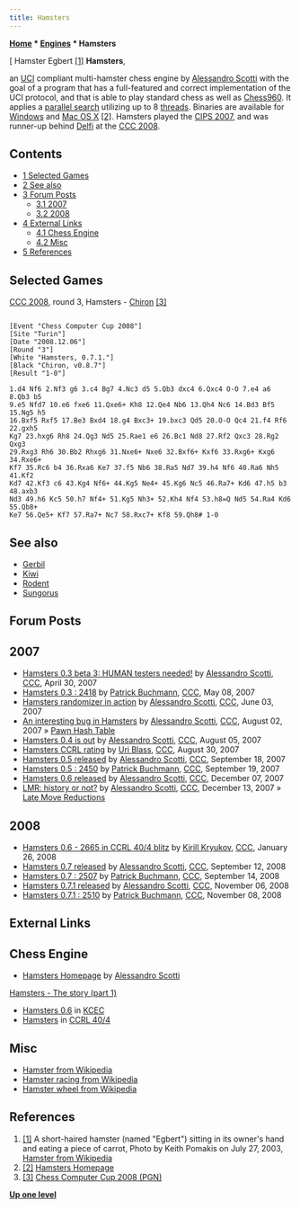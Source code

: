 ```yaml
---
title: Hamsters
---
```

**[Home](Home "Home") * [Engines](Engines "Engines") * Hamsters**

\[ Hamster Egbert <a id="cite-note-1" href="#cite-ref-1">[1]</a>
**Hamsters**,

an [UCI](UCI "UCI") compliant multi-hamster chess engine by [Alessandro Scotti](Alessandro_Scotti "Alessandro Scotti") with the goal of a program that has a full-featured and correct implementation of the UCI protocol, and that is able to play standard chess as well as [Chess960](Chess960 "Chess960").
It applies a [parallel search](Parallel_Search "Parallel Search") utilizing up to 8 [threads](Thread "Thread"). Binaries are available for [Windows](Windows "Windows") and [Mac OS X](Mac_OS "Mac OS") <a id="cite-note-2" href="#cite-ref-2">[2]</a>. Hamsters played the [CIPS 2007](CIPS_2007 "CIPS 2007"), and was runner-up behind [Delfi](Delfi "Delfi") at the [CCC 2008](CCC_2008 "CCC 2008").

## Contents

- [1 Selected Games](#selected-games)
- [2 See also](#see-also)
- [3 Forum Posts](#forum-posts)
  - [3.1 2007](#2007)
  - [3.2 2008](#2008)
- [4 External Links](#external-links)
  - [4.1 Chess Engine](#chess-engine)
  - [4.2 Misc](#misc)
- [5 References](#references)

## Selected Games

[CCC 2008](CCC_2008 "CCC 2008"), round 3, Hamsters - [Chiron](Chiron "Chiron") <a id="cite-note-3" href="#cite-ref-3">[3]</a>

```

[Event "Chess Computer Cup 2008"]
[Site "Turin"]
[Date "2008.12.06"]
[Round "3"]
[White "Hamsters, 0.7.1."]
[Black "Chiron, v0.8.7"]
[Result "1-0"]

1.d4 Nf6 2.Nf3 g6 3.c4 Bg7 4.Nc3 d5 5.Qb3 dxc4 6.Qxc4 O-O 7.e4 a6 8.Qb3 b5 
9.e5 Nfd7 10.e6 fxe6 11.Qxe6+ Kh8 12.Qe4 Nb6 13.Qh4 Nc6 14.Bd3 Bf5 15.Ng5 h5 
16.Bxf5 Rxf5 17.Be3 Bxd4 18.g4 Bxc3+ 19.bxc3 Qd5 20.O-O Qc4 21.f4 Rf6 22.gxh5 
Kg7 23.hxg6 Rh8 24.Qg3 Nd5 25.Rae1 e6 26.Bc1 Nd8 27.Rf2 Qxc3 28.Rg2 Qxg3 
29.Rxg3 Rh6 30.Bb2 Rhxg6 31.Nxe6+ Nxe6 32.Bxf6+ Kxf6 33.Rxg6+ Kxg6 34.Rxe6+ 
Kf7 35.Rc6 b4 36.Rxa6 Ke7 37.f5 Nb6 38.Ra5 Nd7 39.h4 Nf6 40.Ra6 Nh5 41.Kf2 
Kd7 42.Kf3 c6 43.Kg4 Nf6+ 44.Kg5 Ne4+ 45.Kg6 Nc5 46.Ra7+ Kd6 47.h5 b3 48.axb3 
Nd3 49.h6 Kc5 50.h7 Nf4+ 51.Kg5 Nh3+ 52.Kh4 Nf4 53.h8=Q Nd5 54.Ra4 Kd6 55.Qb8+
Ke7 56.Qe5+ Kf7 57.Ra7+ Nc7 58.Rxc7+ Kf8 59.Qh8# 1-0

```

## See also

- [Gerbil](Gerbil "Gerbil")
- [Kiwi](Kiwi "Kiwi")
- [Rodent](Rodent "Rodent")
- [Sungorus](Sungorus "Sungorus")

## Forum Posts

## 2007

- [Hamsters 0.3 beta 3: HUMAN testers needed!](http://www.talkchess.com/forum/viewtopic.php?t=13490) by [Alessandro Scotti](Alessandro_Scotti "Alessandro Scotti"), [CCC](CCC "CCC"), April 30, 2007
- [Hamsters 0.3 : 2418](http://www.talkchess.com/forum/viewtopic.php?t=13632) by [Patrick Buchmann](Patrick_Buchmann "Patrick Buchmann"), [CCC](CCC "CCC"), May 08, 2007
- [Hamsters randomizer in action](http://www.talkchess.com/forum/viewtopic.php?t=14239) by [Alessandro Scotti](Alessandro_Scotti "Alessandro Scotti"), [CCC](CCC "CCC"), June 03, 2007
- [An interesting bug in Hamsters](http://www.talkchess.com/forum/viewtopic.php?t=15540) by [Alessandro Scotti](Alessandro_Scotti "Alessandro Scotti"), [CCC](CCC "CCC"), August 02, 2007 » [Pawn Hash Table](Pawn_Hash_Table "Pawn Hash Table")
- [Hamsters 0.4 is out](http://www.talkchess.com/forum/viewtopic.php?t=15597) by [Alessandro Scotti](Alessandro_Scotti "Alessandro Scotti"), [CCC](CCC "CCC"), August 05, 2007
- [Hamsters CCRL rating](http://www.talkchess.com/forum/viewtopic.php?t=16131) by [Uri Blass](Uri_Blass "Uri Blass"), [CCC](CCC "CCC"), August 30, 2007
- [Hamsters 0.5 released](http://www.talkchess.com/forum/viewtopic.php?t=16535) by [Alessandro Scotti](Alessandro_Scotti "Alessandro Scotti"), [CCC](CCC "CCC"), September 18, 2007
- [Hamsters 0.5 : 2450](http://www.talkchess.com/forum/viewtopic.php?t=16550) by [Patrick Buchmann](Patrick_Buchmann "Patrick Buchmann"), [CCC](CCC "CCC"), September 19, 2007
- [Hamsters 0.6 released](http://www.talkchess.com/forum/viewtopic.php?t=18256) by [Alessandro Scotti](Alessandro_Scotti "Alessandro Scotti"), [CCC](CCC "CCC"), December 07, 2007
- [LMR: history or not?](http://www.talkchess.com/forum/viewtopic.php?t=18345) by [Alessandro Scotti](Alessandro_Scotti "Alessandro Scotti"), [CCC](CCC "CCC"), December 13, 2007 » [Late Move Reductions](Late_Move_Reductions "Late Move Reductions")

## 2008

- [Hamsters 0.6 - 2665 in CCRL 40/4 blitz](http://www.talkchess.com/forum/viewtopic.php?t=19206) by [Kirill Kryukov](Kirill_Kryukov "Kirill Kryukov"), [CCC](CCC "CCC"), January 26, 2008
- [Hamsters 0.7 released](http://www.talkchess.com/forum/viewtopic.php?t=23686) by [Alessandro Scotti](Alessandro_Scotti "Alessandro Scotti"), [CCC](CCC "CCC"), September 12, 2008
- [Hamsters 0.7 : 2507](http://www.talkchess.com/forum/viewtopic.php?t=23713) by [Patrick Buchmann](Patrick_Buchmann "Patrick Buchmann"), [CCC](CCC "CCC"), September 14, 2008
- [Hamsters 0.7.1 released](http://www.talkchess.com/forum/viewtopic.php?t=24757) by [Alessandro Scotti](Alessandro_Scotti "Alessandro Scotti"), [CCC](CCC "CCC"), November 06, 2008
- [Hamsters 0.7.1 : 2510](http://www.talkchess.com/forum/viewtopic.php?t=24781) by [Patrick Buchmann](Patrick_Buchmann "Patrick Buchmann"), [CCC](CCC "CCC"), November 08, 2008

## External Links

## Chess Engine

- [Hamsters Homepage](https://walkofmind.com/programming/chess/hamsters.htm) by [Alessandro Scotti](Alessandro_Scotti "Alessandro Scotti")

[Hamsters - The story (part 1)](https://walkofmind.com/programming/chess/hamsters_story_1.htm)

- [Hamsters 0.6](http://kirill-kryukov.com/chess/kcec/cgi/engine_details.cgi?match_length=20&print=Details&each_game=1&eng=Hamsters%200.6) in [KCEC](KCEC "KCEC")
- [Hamsters](http://ccrl.chessdom.com/ccrl/4040/cgi/compare_engines.cgi?family=Hamsters&print=Rating+list&print=Results+table&print=LOS+table&print=Ponder+hit+table&print=Eval+difference+table&print=Comopp+gamenum+table&print=Overlap+table&print=Score+with+common+opponents) in [CCRL 40/4](CCRL "CCRL")

## Misc

- [Hamster from Wikipedia](https://en.wikipedia.org/wiki/Hamster)
- [Hamster racing from Wikipedia](https://en.wikipedia.org/wiki/Hamster_racing)
- [Hamster wheel from Wikipedia](https://en.wikipedia.org/wiki/Hamster_wheel)

## References

1. <a id="cite-ref-1" href="#cite-note-1">[1]</a> A short-haired hamster (named "Egbert") sitting in its owner's hand and eating a piece of carrot, Photo by Keith Pomakis on July 27, 2003, [Hamster from Wikipedia](https://en.wikipedia.org/wiki/Hamster)
1. <a id="cite-ref-2" href="#cite-note-2">[2]</a> [Hamsters Homepage](http://walkofmind.com/programming/chess/hamsters.htm)
1. <a id="cite-ref-3" href="#cite-note-3">[3]</a> [Chess Computer Cup 2008 (PGN)](http://www.scaccomasco.com/tornei/2008/wwwCCC3/crosstbl.html)

**[Up one level](Engines "Engines")**

